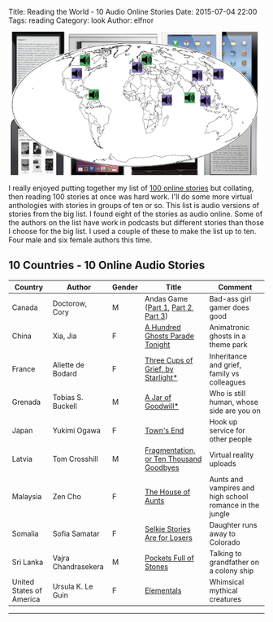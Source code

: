Title: Reading the World - 10 Audio Online Stories
Date: 2015-07-04 22:00
Tags: reading
Category: look
Author: elfnor

![online story map](./images/online_stories_map_10.png)

I really enjoyed putting together my list of [100 online stories]({filename}online_stories_100.md) but collating, then reading 100 stories at once was hard work. I'll do some more virtual anthologies with stories in groups of ten or so. This list is audio versions of stories from the big list. I found eight of the stories as audio online. Some of the authors on the list have work in podcasts but different stories than those I choose for the big list. I used a couple of these to make the list up to ten. Four male and six female authors this time. 

10 Countries - 10 Online Audio Stories
--------------------------------

|Country      |Author    |Gender |Title |Comment |
|----------|---------|-|-----------|------------------------------|
|Canada |Doctorow, Cory |M |Andas Game ([Part 1](https://archive.org/details/Cory_Doctorow_Podcast_16), [Part 2](https://archive.org/details/Cory_Doctorow_Podcast_17), [Part 3](https://archive.org/details/Cory_Doctorow_Podcast_18)) |Bad-ass girl gamer does good |
|China |Xia, Jia |F |[A Hundred Ghosts Parade Tonight ](http://clarkesworldmagazine.com/audio_02_12a/) |Animatronic ghosts in a theme park |
|France |Aliette de Bodard |F |[Three Cups of Grief, by Starlight*](http://clarkesworldmagazine.com/audio_01_15/) |Inheritance and grief, family vs colleagues |
|Grenada |Tobias S. Buckell |M |[A Jar of Goodwill*](http://clarkesworldmagazine.com/audio_05_10/) |Who is still human, whose side are you on |
|Japan |Yukimi Ogawa |F |[Town's End](http://www.strangehorizons.com/2013/20130311/xpodcast-f.shtml) |Hook up service for other people |
|Latvia |Tom Crosshill |M |[Fragmentation, or Ten Thousand Goodbyes](http://clarkesworldmagazine.com/audio_04_12/) |Virtual reality uploads |
|Malaysia |Zen Cho |F |[The House of Aunts](http://podcastle.org/2013/06/25/podcastle-266-giant-episode-house-of-aunts/) |Aunts and vampires and high school romance in the jungle |
|Somalia |Sofia Samatar |F |[Selkie Stories Are for Losers](http://strangehorizons.com/2013/20130107/xpodcast-f.shtml) |Daughter runs away to Colorado |
|Sri Lanka |Vajra Chandrasekera |M |[Pockets Full of Stones](http://clarkesworldmagazine.com/audio_07_13/) |Talking to grandfather on a colony ship |
|United States of America |Ursula K. Le Guin |F |[Elementals](http://www.lightspeedmagazine.com/fiction/elementals/) |Whimsical mythical creatures |

------------------------------------------

